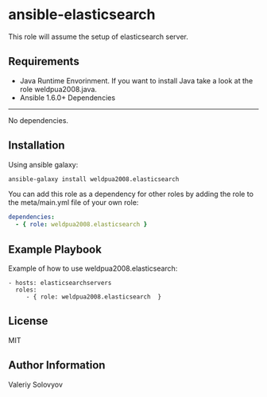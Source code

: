 # ansible-elasticsearch
This role will assume the setup of elasticsearch server.


Requirements
------------

- Java Runtime Envorinment. If you want to install Java take a look at the role weldpua2008.java.
- Ansible 1.6.0+
Dependencies
------------

No dependencies.

## Installation

Using ansible galaxy:

```bash
ansible-galaxy install weldpua2008.elasticsearch
```
You can add this role as a dependency for other roles by adding the role to the meta/main.yml file of your own role:

```yaml
dependencies:
  - { role: weldpua2008.elasticsearch }
```

Example Playbook
----------------

Example of how to use weldpua2008.elasticsearch:

    - hosts: elasticsearchservers
      roles:
         - { role: weldpua2008.elasticsearch  }

License
-------

MIT

Author Information
------------------
Valeriy Solovyov